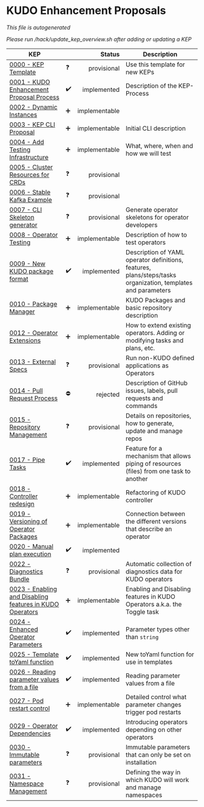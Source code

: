 # KUDO Enhancement Proposals

*This file is autogenerated*

*Please run /hack/update_kep_overview.sh after adding or updating a KEP*

| KEP | | Status | Description |
| --- | --- | ---: | --- |
| [0000 - KEP Template](0000-kep-template.md) | :question: | provisional | Use this template for new KEPs |
| [0001 - KUDO Enhancement Proposal Process](0001-kep-process.md) | :heavy_check_mark: | implemented | Description of the KEP-Process |
| [0002 - Dynamic Instances](0002-dynamic-instances.md) | :heavy_plus_sign: | implementable |  |
| [0003 - KEP CLI Proposal](0003-kep-cli.md) | :heavy_plus_sign: | implementable | Initial CLI description |
| [0004 - Add Testing Infrastructure](0004-add-testing-infrastructure.md) | :heavy_plus_sign: | implementable | What, where, when and how we will test |
| [0005 - Cluster Resources for CRDs](0005-cluster-resources-for-crds.md) | :question: | provisional |  |
| [0006 - Stable Kafka Example](0006-stable-kafka-example.md) | :question: | provisional |  |
| [0007 - CLI Skeleton generator](0007-cli-generation.md) | :question: | provisional | Generate operator skeletons for operator developers |
| [0008 - Operator Testing](0008-operator-testing.md) | :heavy_plus_sign: | implementable | Description of how to test operators |
| [0009 - New KUDO package format](0009-operator-toolkit.md) | :heavy_check_mark: | implemented | Description of YAML operator definitions, features, plans/steps/tasks organization, templates and parameters |
| [0010 - Package Manager](0010-package-manager.md) | :heavy_plus_sign: | implementable | KUDO Packages and basic repository description |
| [0012 - Operator Extensions](0012-operator-extensions.md) | :heavy_plus_sign: | implementable | How to extend existing operators. Adding or modifying tasks and plans, etc. |
| [0013 - External Specs](0013-external-specs.md) | :question: | provisional | Run non-KUDO defined applications as Operators |
| [0014 - Pull Request Process](0014-pull-request-process.md) | :no_entry: | rejected | Description of GitHub issues, labels, pull requests and commands |
| [0015 - Repository Management](0015-repository-management.md) | :question: | provisional | Details on repositories, how to generate, update and manage repos |
| [0017 - Pipe Tasks](0017-pipe-tasks.md) | :heavy_check_mark: | implemented | Feature for a mechanism that allows piping of resources (files) from one task to another |
| [0018 - Controller redesign](0018-controller-overhaul.md) | :heavy_plus_sign: | implementable | Refactoring of KUDO controller |
| [0019 - Versioning of Operator Packages](0019-package-api-versioning.md) | :heavy_plus_sign: | implementable | Connection between the different versions that describe an operator |
| [0020 - Manual plan execution](0020-manual-plan-execution.md) | :heavy_check_mark: | implemented |  |
| [0022 - Diagnostics Bundle](0022-diagnostics-bundle.md) | :question: | provisional | Automatic collection of diagnostics data for KUDO operators |
| [0023 - Enabling and Disabling features in KUDO Operators](0023-enable-disable-features.md) | :heavy_plus_sign: | implementable | Enabling and Disabling features in KUDO Operators a.k.a. the Toggle task |
| [0024 - Enhanced Operator Parameters](0024-parameter-enhancement.md) | :heavy_check_mark: | implemented | Parameter types other than `string` |
| [0025 - Template toYaml function](0025-template-to-yaml-function.md) | :heavy_check_mark: | implemented | New toYaml function for use in templates |
| [0026 - Reading parameter values from a file](0026-reading-parameter-values-from-a-file.md) | :heavy_check_mark: | implemented | Reading parameter values from a file |
| [0027 - Pod restart control](0027-pod-restart-controls.md) | :heavy_plus_sign: | implementable | Detailed control what parameter changes trigger pod restarts |
| [0029 - Operator Dependencies](0029-operator-dependencies.md) | :heavy_check_mark: | implemented | Introducing operators depending on other operators |
| [0030 - Immutable parameters](0030-immutable-parameters.md) | :question: | provisional | Immutable parameters that can only be set on installation |
| [0031 - Namespace Management](0031-namespace-management.md) | :question: | provisional | Defining the way in which KUDO will work and manage namespaces |
